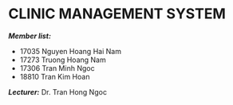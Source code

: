 # **CLINIC MANAGEMENT SYSTEM**

***Member list:***
  - 17035 Nguyen Hoang Hai Nam
  - 17273 Truong Hoang Nam
  - 17306 Tran Minh Ngoc
  - 18810 Tran Kim Hoan
  
***Lecturer:*** Dr. Tran Hong Ngoc 